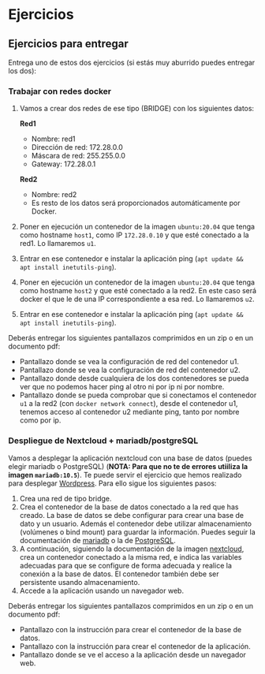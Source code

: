 
# Ejercicios 

## Ejercicios para entregar

Entrega uno de estos dos ejercicios (si estás muy aburrido puedes entregar los dos):

### Trabajar con redes docker

1. Vamos a crear dos redes de ese tipo (BRIDGE) con los siguientes datos:

    **Red1**
    * Nombre: red1
    * Dirección de red: 172.28.0.0
    * Máscara de red: 255.255.0.0
    * Gateway: 172.28.0.1
    
    **Red2**
    * Nombre: red2
    * Es resto de los datos será proporcionados automáticamente por Docker.

2. Poner en ejecución un contenedor de la imagen `ubuntu:20.04` que tenga como hostname `host1`, como IP `172.28.0.10` y que esté conectado a la red1. Lo llamaremos `u1`.
3. Entrar en ese contenedor e instalar la aplicación ping (`apt update && apt install inetutils-ping`).
4. Poner en ejecución un contenedor de la imagen `ubuntu:20.04` que tenga como hostname `host2` y que esté conectado a la red2. En este caso será docker el que le de una IP correspondiente a esa red. Lo llamaremos `u2`.
5. Entrar en ese contenedor e instalar la aplicación ping (`apt update && apt install inetutils-ping`).

Deberás entregar los siguientes pantallazos comprimidos en un zip o en un documento pdf:

* Pantallazo donde se vea la configuración de red del contenedor u1. 
* Pantallazo donde se vea la configuración de red del contenedor u2. 
* Pantallazo donde desde cualquiera de los dos contenedores se pueda ver que no podemos hacer ping al otro ni por ip ni por nombre.
* Pantallazo  donde se pueda comprobar que si conectamos el contenedor `u1` a la red2 (con `docker network connect`), desde el contenedor u1, tenemos acceso al contenedor u2 mediante ping, tanto por nombre como por ip.

### Despliegue de Nextcloud + mariadb/postgreSQL

Vamos a desplegar la aplicación nextcloud con una base de datos (puedes elegir mariadb o PostgreSQL) (**NOTA: Para que no te de errores utiiliza la imagen `mariadb:10.5`**). Te puede servir el ejercicio que hemos realizado para desplegar [Wordpress](wordpress.html). Para ello sigue los siguientes pasos:

1. Crea una red de tipo bridge.
2. Crea el contenedor de la base de datos conectado a la red que has creado. La base de datos se debe configurar para crear una base de dato y un usuario. Además el contenedor debe utilizar almacenamiento (volúmenes o bind mount) para guardar la información. Puedes seguir la documentación de [mariadb](https://hub.docker.com/_/mariadb) o la de [PostgreSQL](https://hub.docker.com/_/postgres).
3. A continuación, siguiendo la documentación de la imagen [nextcloud](https://hub.docker.com/_/nextcloud), crea un contenedor conectado a la misma red, e indica las variables adecuadas para que se configure de forma adecuada y realice la conexión a la base de datos. El contenedor también debe ser persistente usando almacenamiento.
4. Accede a la aplicación usando un navegador web.

Deberás entregar los siguientes pantallazos comprimidos en un zip o en un documento pdf:

* Pantallazo con la instrucción para crear el contenedor de la base de datos.
* Pantallazo con la instrucción para crear el contenedor de la aplicación.
* Pantallazo donde se ve el acceso a la aplicación desde un navegador web.